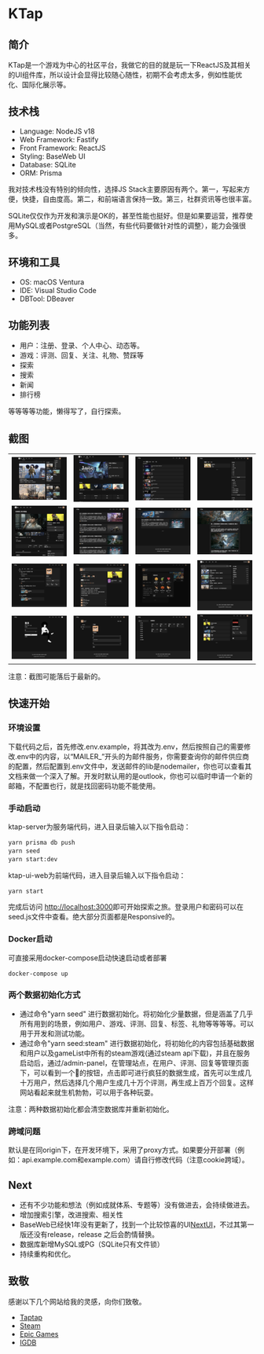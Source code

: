 # KTap

## 简介

KTap是一个游戏为中心的社区平台，我做它的目的就是玩一下ReactJS及其相关的UI组件库，所以设计会显得比较随心随性，初期不会考虑太多，例如性能优化、国际化展示等。

## 技术栈

* Language: NodeJS v18
* Web Framework: Fastify
* Front Framework: ReactJS
* Styling: BaseWeb UI
* Database: SQLite
* ORM: Prisma

我对技术栈没有特别的倾向性，选择JS Stack主要原因有两个。第一，写起来方便，快捷，自由度高。第二，和前端语言保持一致。第三，社群资讯等也很丰富。

SQLite仅仅作为开发和演示是OK的，甚至性能也挺好。但是如果要运营，推荐使用MySQL或者PostgreSQL（当然，有些代码要做针对性的调整），能力会强很多。

## 环境和工具

* OS: macOS Ventura
* IDE: Visual Studio Code
* DBTool: DBeaver

## 功能列表

* 用户：注册、登录、个人中心、动态等。
* 游戏：评测、回复、关注、礼物、赞踩等
* 探索
* 搜索
* 新闻
* 排行榜

等等等等功能，懒得写了，自行探索。

## 截图

<table>
    <tr>
        <td><img src="./docs/screenshots/index.png"/></td>
        <td><img src="./docs/screenshots/discover.png"/></td>
        <td><img src="./docs/screenshots/rank.png"/></td>
        <td><img src="./docs/screenshots/tag.png"/></td>
    </tr>
    <tr>
        <td><img src="./docs/screenshots/app-detail.png"/></td>
        <td><img src="./docs/screenshots/news.png"/></td>
        <td><img src="./docs/screenshots/app-news.png"/></td>
        <td><img src="./docs/screenshots/news-detail.png"/></td>
    </tr>
    <tr>
        <td><img src="./docs/screenshots/user-center.png"/></td>
        <td><img src="./docs/screenshots/review.png"/></td>
        <td><img src="./docs/screenshots/gift.png"/></td>
        <td><img src="./docs/screenshots/search.png"/></td>
    </tr>
    <tr>
        <td><img src="./docs/screenshots/login.png"/></td>
        <td><img src="./docs/screenshots/profile.png"/></td>
        <td><img src="./docs/screenshots/admin-panel.png"/></td>
        <td><img src="./docs/screenshots/organizations.png"/></td>
    </tr>
</table>

注意：截图可能落后于最新的。

## 快速开始

### 环境设置

下载代码之后，首先修改.env.example，将其改为.env，然后按照自己的需要修改.env中的内容，以“MAILER_”开头的为邮件服务，你需要查询你的邮件供应商的配置，然后配置到.env文件中，发送邮件的lib是nodemailer，你也可以查看其文档来做一个深入了解。开发时默认用的是outlook，你也可以临时申请一个新的邮箱，不配置也行，就是找回密码功能不能使用。

### 手动启动

ktap-server为服务端代码，进入目录后输入以下指令启动：

```bash
yarn prisma db push
yarn seed
yarn start:dev
```

ktap-ui-web为前端代码，进入目录后输入以下指令启动：

```bash
yarn start
```

完成后访问 [http://localhost:3000](http://localhost:3000)即可开始探索之旅。登录用户和密码可以在seed.js文件中查看。绝大部分页面都是Responsive的。

### Docker启动

可直接采用docker-compose启动快速启动或者部署

```bash
docker-compose up
```

### 两个数据初始化方式

* 通过命令"yarn seed" 进行数据初始化。将初始化少量数据，但是涵盖了几乎所有用到的场景，例如用户、游戏、评测、回复、标签、礼物等等等等。可以用于开发和测试功能。
* 通过命令"yarn seed:steam" 进行数据初始化，将初始化的内容包括基础数据和用户以及gameList中所有的steam游戏(通过steam api下载)，并且在服务启动后，通过/admin-panel，在管理站点，在用户、评测、回复等管理页面下，可以看到一个🚀的按钮，点击即可进行疯狂的数据生成，首先可以生成几十万用户，然后选择几个用户生成几十万个评测，再生成上百万个回复。这样网站看起来就生机勃勃，可以用于各种玩耍。

注意：两种数据初始化都会清空数据库并重新初始化。

### 跨域问题

默认是在同origin下，在开发环境下，采用了proxy方式。如果要分开部署（例如：api.example.com和example.com）请自行修改代码（注意cookie跨域）。

## Next

* 还有不少功能和想法（例如成就体系、专题等）没有做进去，会持续做进去。
* 增加搜索引擎，改进搜索、相关性
* BaseWeb已经快1年没有更新了，找到一个比较惊喜的UI[NextUI](https://nextui.org)，不过其第一版还没有release，release 之后会酌情替换。
* 数据库新增MySQL或PG（SQLite只有文件锁）
* 持续重构和优化。

## 致敬

感谢以下几个网站给我的灵感，向你们致敬。

* [Taptap](https://taptap.cn/)
* [Steam](https://store.steampowered.com/)
* [Epic Games](https://store.epicgames.com/zh-CN/)
* [IGDB](https://igdb.com/)

